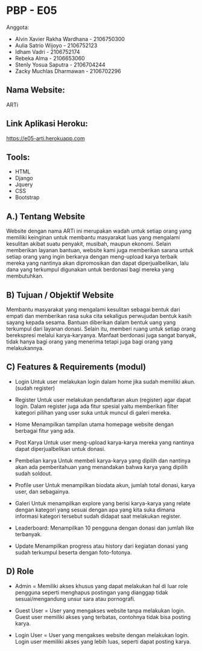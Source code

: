 # PBP - E05

Anggota:
* Alvin Xavier Rakha Wardhana - 2106750300
* Aulia Satrio Wijoyo - 2106752123
* Idham Vadri - 2106752174
* Rebeka Alma - 2106653060
* Stenly Yosua Saputra - 2106704244
* Zacky Muchlas Dharmawan - 2106702296

## Nama Website:
ARTi

## Link Aplikasi Heroku:
https://e05-arti.herokuapp.com

## Tools:
* HTML
* Django
* Jquery
* CSS
* Bootstrap

## A.) Tentang Website
Website dengan nama ARTi ini merupakan wadah untuk setiap orang yang memiliki keinginan untuk membantu masyarakat luas yang mengalami kesulitan akibat suatu penyakit, musibah, maupun ekonomi. Selain memberikan layanan bantuan, website kami juga memberikan sarana untuk setiap orang yang ingin berkarya dengan meng-upload karya terbaik mereka yang nantinya akan dipromosikan dan dapat diperjualbelikan, lalu dana yang terkumpul digunakan untuk berdonasi bagi mereka yang membutuhkan.

## B) Tujuan / Objektif Website
Membantu masyarakat yang mengalami kesulitan sebagai bentuk dari empati dan memberikan rasa suka cita sekaligus perwujudan bentuk kasih sayang kepada sesama.  Bantuan diberikan dalam bentuk uang  yang terkumpul dari layanan donasi. Selain itu, memberi ruang untuk setiap orang berekspresi melalui karya-karyanya. Manfaat berdonasi juga sangat banyak, tidak hanya bagi orang yang menerima tetapi juga bagi orang yang melakukannya.

## C) Features & Requirements (modul)
* Login
Untuk user melakukan login dalam home jika sudah memiliki akun. (sudah register)


* Register
Untuk user melakukan pendaftaran akun (register) agar dapat login. Dalam register juga ada fitur spesial yaitu memberikan filter kategori pilihan yang user suka untuk muncul di galeri mereka.


* Home
Menampilkan tampilan utama homepage website dengan berbagai fitur yang ada.


* Post Karya
Untuk user meng-upload karya-karya mereka yang nantinya dapat diperjualbelikan untuk donasi.


* Pembelian karya
Untuk membeli karya-karya yang dipilih dan nantinya akan ada pemberitahuan yang menandakan bahwa karya yang dipilih sudah soldout.


* Profile user
Untuk menampilkan biodata akun, jumlah total donasi, karya user, dan sebagainya.


* Galeri
Untuk menampilkan explore yang berisi karya-karya yang relate dengan kategori yang sesuai dengan apa yang kita suka dimana informasi kategori tersebut sudah didapat saat melakukan register.


* Leaderboard:
Menampilkan 10 pengguna dengan donasi dan jumlah like terbanyak.


* Update 
Menampilkan progress atau history dari kegiatan donasi yang sudah terkumpul beserta dengan foto-fotonya.

## D) Role
* Admin = Memiliki akses khusus yang dapat melakukan hal di luar role pengguna seperti menghapus postingan yang dianggap tidak sesuai/mengandung unsur sara atau pornografi.

* Guest User = User yang mengakses website tanpa melakukan login.  Guest user memiliki akses yang terbatas, contohnya tidak bisa posting karya.

* Login User = User yang mengakses website dengan melakukan login. Login user memiliki akses yang lebih luas, seperti dapat posting karya.

